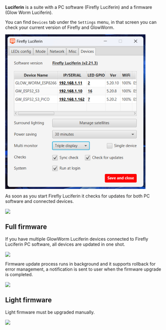 **Luciferin** is a suite with a PC software (Firefly Luciferin) and a firmware (Glow Worm Luciferin).  

You can find `Devices` tab under the `Settings` menu, in that screen you can check your current version of Firefly and GlowWorm.

<img align="center" width="450" src="https://github.com/sblantipodi/firefly_luciferin/blob/master/data/img/device_tab.jpg?raw=true">  

As soon as you start Firefly Luciferin it checks for updates for both PC software and connected devices.

<img align="center" width="450" src="https://github.com/sblantipodi/firefly_luciferin/blob/master/data/img/downloading.jpg?raw=true">
  
## Full firmware
If you have multiple GlowWorm Luciferin devices connected to Firefly Luciferin PC software, all devices are updated in one shot.  

<img align="center" width="450" src="https://github.com/sblantipodi/firefly_luciferin/blob/master/data/img/new_version.jpg?raw=true">

Firmware update process runs in background and it supports rollback for error management, a notification is sent to user when the firmware upgrade is completed.

<img align="center" width="450" src="https://github.com/sblantipodi/firefly_luciferin/blob/master/data/img/upgrade_success.jpg?raw=true">

## Light firmware
Light firmware must be upgraded manually.

<img align="center" width="450" src="https://github.com/sblantipodi/firefly_luciferin/blob/master/data/img/ligth_firmware_firmware_download.jpg?raw=true">
